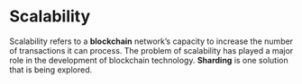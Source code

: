 # Scalability

Scalability refers to a **blockchain** network’s capacity to increase the number of transactions it can process. The problem of scalability has played a major role in the development of blockchain technology. **Sharding** is one solution that is being explored.
